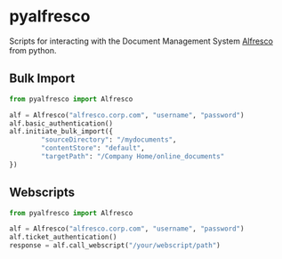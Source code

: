 # pyalfresco

Scripts for interacting with the Document Management System [Alfresco](http://www.alfresco.com) from python.

## Bulk Import

```python
from pyalfresco import Alfresco

alf = Alfresco("alfresco.corp.com", "username", "password")
alf.basic_authentication()
alf.initiate_bulk_import({
        "sourceDirectory": "/mydocuments",
        "contentStore": "default",
        "targetPath": "/Company Home/online_documents"
})
```

## Webscripts

```python
from pyalfresco import Alfresco

alf = Alfresco("alfresco.corp.com", "username", "password")
alf.ticket_authentication()
response = alf.call_webscript("/your/webscript/path")
```
